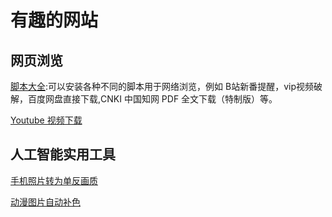 # 有趣的网站

## 网页浏览
[脚本大全](https://greasyfork.org/zh-CN):可以安装各种不同的脚本用于网络浏览，例如 B站新番提醒，vip视频破解，百度网盘直接下载,CNKI 中国知网 PDF 全文下载（特制版）等。

[Youtube 视频下载](http://www.clipconverter.cc/)

## 人工智能实用工具
[手机照片转为单反画质](http://phancer.com/)

[动漫图片自动补色](http://paintstransfer.com/)
